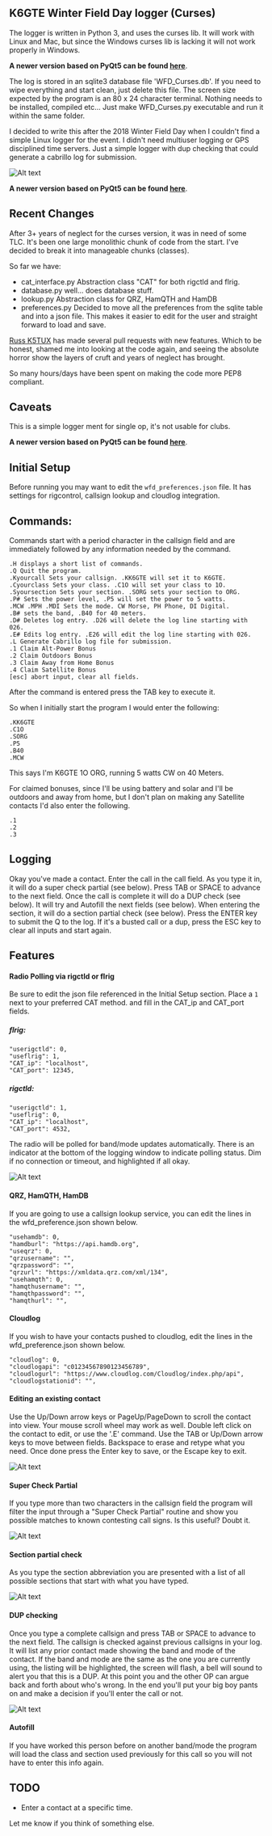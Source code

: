 ## K6GTE Winter Field Day logger (Curses)

The logger is written in Python 3, and uses the curses lib. It will work with Linux and Mac, but since the Windows curses lib is lacking it will not work properly in Windows. 

**A newer version based on PyQt5 can be found [here](https://github.com/mbridak/WinterFieldDayLogger)**.

The log is stored in an sqlite3 database file 'WFD_Curses.db'. If you need to wipe everything and start clean, just delete this file. The screen size expected by the program is an 80 x 24 character terminal. Nothing needs to be installed, compiled etc... Just make WFD_Curses.py executable and run it within the same folder.

I decided to write this after the 2018 Winter Field Day when I couldn't find a simple Linux logger for the event. I didn't need multiuser logging or GPS disciplined time servers. Just a simple logger with dup checking that could generate a cabrillo log for submission.

![Alt text](pics/logger.png)

**A newer version based on PyQt5 can be found [here](https://github.com/mbridak/WinterFieldDayLogger)**.

## Recent Changes

After 3+ years of neglect for the curses version, it was in need of some TLC. It's been one large monolithic chunk of code from the start. I've decided to break it into manageable chunks (classes). 

So far we have:

* cat_interface.py Abstraction class "CAT" for both rigctld and flrig.
* database.py well... does database stuff.
* lookup.py Abstraction class for QRZ, HamQTH and HamDB
* preferences.py Decided to move all the preferences from the sqlite table and into a json file. This makes it easier to edit for the user and straight forward  to load and save.

[Russ K5TUX](https://lhspodcast.info/) has made several pull requests with new features. Which to be honest, shamed me into looking at the code again, and seeing the absolute horror show the layers of cruft and years of neglect has brought.

So many hours/days have been spent on making the code more PEP8 compliant.

## Caveats
This is a simple logger ment for single op, it's not usable for clubs.

**A newer version based on PyQt5 can be found [here](https://github.com/mbridak/WinterFieldDayLogger)**.

## Initial Setup
Before running you may want to edit the `wfd_preferences.json` file. It has settings for rigcontrol, callsign lookup and cloudlog integration.

## Commands:
Commands start with a period character in the callsign field and are immediately followed by any information needed by the command.

```
.H displays a short list of commands.
.Q Quit the program.
.Kyourcall Sets your callsign. .KK6GTE will set it to K6GTE.
.Cyourclass Sets your class. .C1O will set your class to 1O.
.Syoursection Sets your section. .SORG sets your section to ORG.
.P# Sets the power level, .P5 will set the power to 5 watts.
.MCW .MPH .MDI Sets the mode. CW Morse, PH Phone, DI Digital.
.B# sets the band, .B40 for 40 meters.
.D# Deletes log entry. .D26 will delete the log line starting with 026.
.E# Edits log entry. .E26 will edit the log line starting with 026.
.L Generate Cabrillo log file for submission.
.1 Claim Alt-Power Bonus
.2 Claim Outdoors Bonus
.3 Claim Away from Home Bonus
.4 Claim Satellite Bonus
[esc] abort input, clear all fields.
```

After the command is entered press the TAB key to execute it.

So when I initially start the program I would enter the following:

```
.KK6GTE
.C1O
.SORG
.P5
.B40
.MCW
``` 
This says I'm K6GTE 1O ORG, running 5 watts CW on 40 Meters.

For claimed bonuses, since I'll be using battery and solar and I'll be outdoors and away from home, but I don't plan on making any Satellite contacts I'd also enter the following.
```
.1
.2
.3
```

## Logging
Okay you've made a contact. Enter the call in the call field. As you type it in, it will do a super check partial (see below). Press TAB or SPACE to advance to the next field. Once the call is complete it will do a DUP check (see below). It will try and Autofill the next fields (see below). When entering the section, it will do a section partial check (see below). Press the ENTER key to submit the Q to the log. If it's a busted call or a dup, press the ESC key to clear all inputs and start again.

## Features

#### Radio Polling via rigctld or flrig
Be sure to edit the json file referenced in the Initial Setup section. Place a `1` next to your preferred CAT method. and fill in the CAT_ip and CAT_port fields.

##### flrig:

    "userigctld": 0,
    "useflrig": 1,
    "CAT_ip": "localhost",
    "CAT_port": 12345,

##### rigctld:

    "userigctld": 1,
    "useflrig": 0,
    "CAT_ip": "localhost",
    "CAT_port": 4532,

The radio will be polled for band/mode updates automatically. There is an indicator at the bottom of the logging window to indicate polling status. Dim if no connection or timeout, and highlighted if all okay.

![Alt text](pics/rigctld.png)

#### QRZ, HamQTH, HamDB
If you are going to use a callsign lookup service, you can edit the lines in the wfd_preference.json shown below.

    "usehamdb": 0,
    "hamdburl": "https://api.hamdb.org",
    "useqrz": 0,
    "qrzusername": "",
    "qrzpassword": "",
    "qrzurl": "https://xmldata.qrz.com/xml/134",
    "usehamqth": 0,
    "hamqthusername": "",
    "hamqthpassword": "",
    "hamqthurl": "",

#### Cloudlog
If you wish to have your contacts pushed to cloudlog, edit the lines in the wfd_preference.json shown below.

    "cloudlog": 0,
    "cloudlogapi": "c01234567890123456789",
    "cloudlogurl": "https://www.cloudlog.com/Cloudlog/index.php/api",
    "cloudlogstationid": "",

#### Editing an existing contact
Use the Up/Down arrow keys or PageUp/PageDown to scroll the contact into view. Your mouse scroll wheel may work as well. Double left click on the contact to edit, or use the '.E' command. Use the TAB or Up/Down arrow keys to move between fields. Backspace to erase and retype what you need.
Once done press the Enter key to save, or the Escape key to exit.

![Alt text](pics/editcontact.png)

#### Super Check Partial
If you type more than two characters in the callsign field the program will filter the input through a "Super Check Partial" routine and show you possible matches to known contesting call signs. Is this useful? Doubt it.

![Alt text](pics/scp.png)

#### Section partial check
As you type the section abbreviation you are presented with a list of all possible sections that start with what you have typed.

![Alt text](pics/sectioncheckpartial.png)

#### DUP checking
Once you type a complete callsign and press TAB or SPACE to advance to the next field. The callsign is checked against previous callsigns in your log. It will list any prior contact made showing the band and mode of the contact. If the band and mode are the same as the one you are currently using, the listing will be highlighted, the screen will flash, a bell will sound to alert you that this is a DUP. At this point you and the other OP can argue back and forth about who's wrong. In the end you'll put your big boy pants on and make a decision if you'll enter the call or not.

![Alt text](pics/dupe_check.png)

#### Autofill
If you have worked this person before on another band/mode the program will load the class and section used previously for this call so you will not have to enter this info again.

## TODO
  * Enter a contact at a specific time.

Let me know if you think of something else.
